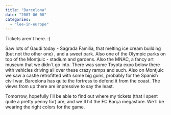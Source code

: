 ```yaml
---
title: "Barcelona"
date: "2007-06-08"
categories: 
  - "lee-in-europe"
---
```


Tickets aren´t here. :(

Saw lots of Gaudi today - Sagrada Familia, that melting ice cream building (but not the other one) , and a sweet park. Also one of the Olympic parks on top of the Montjuic - stadium and gardens. Also the MNAC, a fancy art museum that we didn´t go into. There was some Toyota expo below there with vehicles driving all over these crazy ramps and such. Also on Montjuic we saw a castle retrofitted with some big guns, probably for the Spanish civil war. Barcelona has quite the fortress to defend it from the coast. The views from up there are impressive to say the least.

Tomorrow, hopefully I´ll be able to find out where my tickets (that I spent quite a pretty penny for) are, and we´ll hit the FC Barça megastore. We´ll be wearing the right colors for the game.
